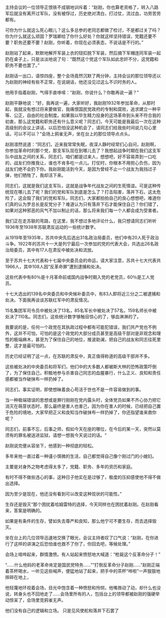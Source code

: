 

主持会议的一位领导正恨铁不成钢地训斥着：“赵刚，你也算老资格了，转入八路军后就没有离开过军队，没有被俘过，历史绝对清白，打过仗，流过血，功劳苦劳都有。

可你为什么就这么死心眼儿？这么多总参的老同志都做了检讨，不是都过关了吗？你为什么就这么顽固？罗瑞卿给了你什么好处？你就这样坚持错误，党籍还要不要？职务还要不要？赵刚，你听着，你现在必须表态，不说话是不行的。”

赵刚站了起来，默默地解开军装上衣的钮扣脱下军装，然后摘下军帽连同军装一起扔在桌子上，只是淡淡地说了句：“既然这个党这个军队如此忠奸不分，这党籍和职务不要也罢了。”

赵刚话一出口，语惊四座，整个会场竟然沉默了两分钟，主持会议的那位领导还以为赵刚的神经有些不正常，在说胡话，他还没见过这么不识时务的人。

他用手指着赵刚，气得手直哆嗦：“赵刚，你说什么？你敢再说一遍？”

赵刚平静地说：“好，我再说一遍，大家听好，我赵刚1932年参加革命，从那时起，我就没有想过将来要做官，我痛恨国民党政府的专制和腐败，追求建立一种平等、公正，自由的社会制度。如果我以毕生精力投身的这场革命到头来不符合我的初衷，那么这党籍和职务还有什么意义呢？同志们，今天可能是我最后一次在这种高级别的会议上讲话，以后恐怕没这种机会了，请同志们给我些时间说几句心里话，可以不可以？”会场上鸦雀无声，坐在台上的那位领导点点头。

赵刚凛然说道：“同志们，近来我常常失眠，夜深人静时经常们心自问，赵刚啊，你参加革命时的那个党，那支军队现在到哪儿去了？我想起战争时期在我们这支军队中战友之间的关系，同志们，咱们都是过来人，想想吧，好不容易弄到一口吃的，战友们你推我让，谁也不肯多吃一点儿。打仗时，你根本不用担心负伤，因为战友们绝不会扔下你。我赵刚能活到今天，是因为曾经不止一个战友为我挡过子弹，他们牺牲了，我却活下来。

同志们，这就是我们这支军队，这就是战争年代战友之间的生死情谊。可是这种传统现在哪儿去了呢？我们的党和军队到底是怎么了？打击陷害，落井下石，这太危险了，这会毁了我们的党和军队，同志们，大家都拍拍自己的良心想想吧，难道你们真的认为罗总长是反党分子？难道认为只有落井下石才能保住自己？你们错了，如果对这种邪恶的风气不加以制止的话，那么将来我们每一个人都会成为受害者。

我们正在走苏联的弯路，在这里，我不想过多地评论什么，我只想请同志们听听1936年至1938年苏联肃反运动的一些统计数字。

从1919年至1935年，苏共中央先后选出31名政治局委员，他们中有20人死于政治斗争。1922年的苏共十一大是列宁最后一次参加的党的代表大会，共选出26名政治局委员，其中有17人在肃反中被处决和流放。

至于苏共十七大代表和十七届中央委员会的命运，请大家注意，苏共十七大代表共1966人，其中108人因“反革命罪”遭到逮捕和处决。

这些代表中有80％是十月革命前或国内战争时期入党的老党员，60％是工人党员。

十七大选出的139名中央委员和中央候补委员中，有83人即将近三分之二被逮捕和处决。下面我再谈谈苏联红军中的肃反情况。

15名集团军司令员中被处决了13名，85名军长中被处决了57名，159名师长中被处决了110名。同志们，这些统计数字够触目惊心的了，够血淋淋的了。

我要说的是，任何一个政党在其执政过程中都有可能犯错误，我们共产党也不例外，这并不可怕，可怕的是这个政党的大部分成员甚至是高级干部对是非观念和理性的极端麻木，甚至为了保住自己的地位，推波助澜，把自己的战友和同志往死里整，这才是最可怕的。

历史已经证明了这一点，在苏联的肃反中，真正值得称道的高级干部并不多。

这些被处决的中央委员和将军们，他们中的大多数人都被斯大林的恐怖政策吓倒了，为了保住自己，积极地参与杀害自己同志的血腥暴行，什么正义、良知和责任感都被当作破抹布一样扔掉了。

同志们，事实证明，即使想昧着良心苟活于世也不是一件容易做到的事。

当一种极端错误的思想或是罪行刚刚在党内露头时，全体党员如果不齐心协力把它消灭在萌芽状态时，那么最终是害人也害己，因为你在害人的时候，已经把自己置于危险的境地，大家早把正义和良知当作破抹布一样扔掉了，你还指望谁来救你呢？

同志们，前事不忘，后事之师，假如今天在座的哪位，在今后的某一天，突然以莫须有的罪名被送进监狱，请想一想我今天说过的话。“

赵刚说完便从容坐下，他感到一种彻底的轻松。

多年来他一直过着一种谨小慎微的生活，自己都觉得自己像个刚过门的小媳妇。

主要是对身外之物考虑得太多了，党籍、职务、多年的资历和家庭。

有时不得不做些违心的事，这种日子他实在是过够了，极度的压抑感使他不得不做出选择。

因为至少是现在，他还没有看到可以改变这种现状的可能性。”

生存还是毁灭“那个困扰着哈姆雷特的选择，今天同样也在困扰着赵刚。在赵刚看来，答案是明确的。

如果是有条件的生存，譬如失去尊严和良知，那么他宁可不要生存，而去选择毁灭。



坐在台上的几位领导迅速地交换了眼光，会议主持者叹了口气说：“赵刚，在你进行了这样的讲演之后恐怕谁也救不了你了，你回去吧，等候处理。”

会场上喧哗起来，群情激愤。有人站起来愤怒地大喊道：“枪毙这个反革命分子！”

“……什么他妈的老革命肯定是国民党特务……”“打倒反革命分子赵刚……”赵刚正端着茶杯喝水，一听见这些喊声，便猛地站了起来，把手中的茶杯“哗啦”一声狠狠地摔碎在地上，

他轻蔑地环视着会场，目光中饱含着一种愤怒和怜悯，他嘴唇动了动，却什么也没说，转身头也不回地走了……会场里所有的人，包括台上的领导都被赵刚的强硬举动惊呆了，会场里竞鸦雀无声。

他们没有自己的逻辑和立场。 只是见风使舵和落井下石罢了